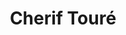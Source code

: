 ---
title: Cherif Touré
image: "/images/volontaires/cherif-toure.jpg"
categories: []
draft: false
---